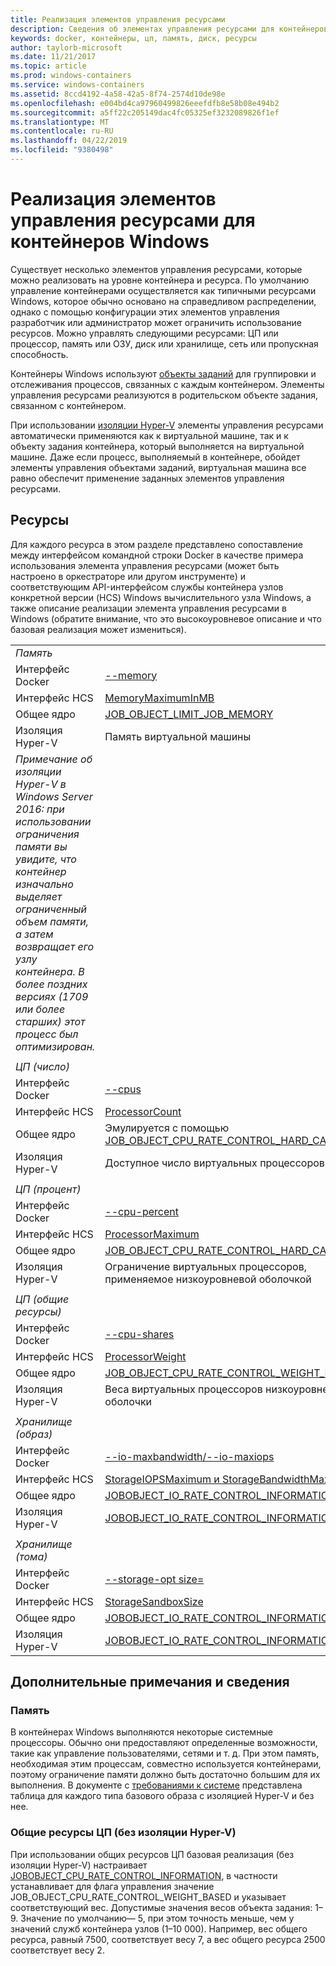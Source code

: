 ```yaml
---
title: Реализация элементов управления ресурсами
description: Сведения об элементах управления ресурсами для контейнеров Windows
keywords: docker, контейнеры, цп, память, диск, ресурсы
author: taylorb-microsoft
ms.date: 11/21/2017
ms.topic: article
ms.prod: windows-containers
ms.service: windows-containers
ms.assetid: 8ccd4192-4a58-42a5-8f74-2574d10de98e
ms.openlocfilehash: e004bd4ca97960499826eeefdfb8e58b08e494b2
ms.sourcegitcommit: a5ff22c205149dac4fc05325ef3232089826f1ef
ms.translationtype: MT
ms.contentlocale: ru-RU
ms.lasthandoff: 04/22/2019
ms.locfileid: "9380498"
---
```

# <a name="implementing-resource-controls-for-windows-containers"></a>Реализация элементов управления ресурсами для контейнеров Windows
Существует несколько элементов управления ресурсами, которые можно реализовать на уровне контейнера и ресурса.  По умолчанию управление контейнерами осуществляется как типичными ресурсами Windows, которое обычно основано на справедливом распределении, однако с помощью конфигурации этих элементов управления разработчик или администратор может ограничить использование ресурсов.  Можно управлять следующими ресурсами: ЦП или процессор, память или ОЗУ, диск или хранилище, сеть или пропускная способность.

Контейнеры Windows используют [объекты заданий](https://msdn.microsoft.com/en-us/library/windows/desktop/ms684161(v=vs.85).aspx) для группировки и отслеживания процессов, связанных с каждым контейнером.  Элементы управления ресурсами реализуются в родительском объекте задания, связанном с контейнером. 

При использовании [изоляции Hyper-V](https://docs.microsoft.com/en-us/virtualization/windowscontainers/about/index#windows-container-types) элементы управления ресурсами автоматически применяются как к виртуальной машине, так и к объекту задания контейнера, который выполняется на виртуальной машине. Даже если процесс, выполняемый в контейнере, обойдет элементы управления объектами заданий, виртуальная машина все равно обеспечит применение заданных элементов управления ресурсами.

## <a name="resources"></a>Ресурсы
Для каждого ресурса в этом разделе представлено сопоставление между интерфейсом командной строки Docker в качестве примера использования элемента управления ресурсами (может быть настроено в оркестраторе или другом инструменте) и соответствующим API-интерфейсом службы контейнера узлов конкретной версии (HCS) Windows вычислительного узла Windows, а также описание реализации элемента управления ресурсами в Windows (обратите внимание, что это высокоуровневое описание и что базовая реализация может измениться).

|  | |
| ----- | ------|
| *Память* ||
| Интерфейс Docker | [--memory](https://docs.docker.com/engine/admin/resource_constraints/#memory) |
| Интерфейс HCS | [MemoryMaximumInMB]( https://github.com/Microsoft/hcsshim/blob/b144c605002d4086146ca1c15c79e56bfaadc2a7/interface.go#L67) |
| Общее ядро | [JOB_OBJECT_LIMIT_JOB_MEMORY](https://msdn.microsoft.com/en-us/library/windows/desktop/ms684147(v=vs.85).aspx) |
| Изоляция Hyper-V | Память виртуальной машины |
| _Примечание об изоляции Hyper-V в Windows Server 2016: при использовании ограничения памяти вы увидите, что контейнер изначально выделяет ограниченный объем памяти, а затем возвращает его узлу контейнера.  В более поздних версиях (1709 или более старших) этот процесс был оптимизирован._ |
| ||
| *ЦП (число)* ||
| Интерфейс Docker | [--cpus](https://docs.docker.com/engine/admin/resource_constraints/#cpu) |
| Интерфейс HCS | [ProcessorCount]( https://github.com/Microsoft/hcsshim/blob/b144c605002d4086146ca1c15c79e56bfaadc2a7/interface.go#L67) |
| Общее ядро | Эмулируется с помощью [JOB_OBJECT_CPU_RATE_CONTROL_HARD_CAP](https://msdn.microsoft.com/en-us/library/windows/desktop/hh448384(v=vs.85).aspx)* |
| Изоляция Hyper-V | Доступное число виртуальных процессоров |
| ||
| *ЦП (процент)* ||
| Интерфейс Docker | [--cpu-percent](https://docs.docker.com/engine/admin/resource_constraints/#cpu) |
| Интерфейс HCS | [ProcessorMaximum](https://github.com/Microsoft/hcsshim/blob/b144c605002d4086146ca1c15c79e56bfaadc2a7/interface.go#L67) |
| Общее ядро | [JOB_OBJECT_CPU_RATE_CONTROL_HARD_CAP](https://msdn.microsoft.com/en-us/library/windows/desktop/hh448384(v=vs.85).aspx) |
| Изоляция Hyper-V | Ограничение виртуальных процессоров, применяемое низкоуровневой оболочкой |
| ||
| *ЦП (общие ресурсы)* ||
| Интерфейс Docker | [--cpu-shares](https://docs.docker.com/engine/admin/resource_constraints/#cpu) |
| Интерфейс HCS | [ProcessorWeight](https://github.com/Microsoft/hcsshim/blob/b144c605002d4086146ca1c15c79e56bfaadc2a7/interface.go#L67) |
| Общее ядро | [JOB_OBJECT_CPU_RATE_CONTROL_WEIGHT_BASED](https://msdn.microsoft.com/en-us/library/windows/desktop/hh448384(v=vs.85).aspx) |
| Изоляция Hyper-V | Веса виртуальных процессоров низкоуровневой оболочки |
| ||
| *Хранилище (образ)* ||
| Интерфейс Docker | [--io-maxbandwidth/--io-maxiops]( https://docs.docker.com/edge/engine/reference/commandline/run/#usage) |
| Интерфейс HCS | [StorageIOPSMaximum и StorageBandwidthMaximum](https://github.com/Microsoft/hcsshim/blob/b144c605002d4086146ca1c15c79e56bfaadc2a7/interface.go#L67) |
| Общее ядро | [JOBOBJECT_IO_RATE_CONTROL_INFORMATION](https://msdn.microsoft.com/en-us/library/windows/desktop/mt280122(v=vs.85).aspx) |
| Изоляция Hyper-V | [JOBOBJECT_IO_RATE_CONTROL_INFORMATION](https://msdn.microsoft.com/en-us/library/windows/desktop/mt280122(v=vs.85).aspx) |
| ||
| *Хранилище (тома)* ||
| Интерфейс Docker | [--storage-opt size=]( https://docs.docker.com/edge/engine/reference/commandline/run/#set-storage-driver-options-per-container) |
| Интерфейс HCS | [StorageSandboxSize](https://github.com/Microsoft/hcsshim/blob/b144c605002d4086146ca1c15c79e56bfaadc2a7/interface.go#L67) |
| Общее ядро | [JOBOBJECT_IO_RATE_CONTROL_INFORMATION](https://msdn.microsoft.com/en-us/library/windows/desktop/mt280122(v=vs.85).aspx) |
| Изоляция Hyper-V | [JOBOBJECT_IO_RATE_CONTROL_INFORMATION](https://msdn.microsoft.com/en-us/library/windows/desktop/mt280122(v=vs.85).aspx) |

## <a name="additional-notes-or-details"></a>Дополнительные примечания и сведения

### <a name="memory"></a>Память

В контейнерах Windows выполняются некоторые системные процессоры. Обычно они предоставляют определенные возможности, такие как управление пользователями, сетями и т. д. При этом память, необходимая этим процессам, совместно используется контейнерами, поэтому ограничение памяти должно быть достаточно большим для их выполнения.  В документе с [требованиями к системе](https://docs.microsoft.com/en-us/virtualization/windowscontainers/deploy-containers/system-requirements#memory-requirments) представлена таблица для каждого типа базового образа с изоляцией Hyper-V и без нее.

### <a name="cpu-shares-without-hyper-v-isolation"></a>Общие ресурсы ЦП (без изоляции Hyper-V)

При использовании общих ресурсов ЦП базовая реализация (без изоляции Hyper-V) настраивает [JOBOBJECT_CPU_RATE_CONTROL_INFORMATION](https://msdn.microsoft.com/en-us/library/windows/desktop/hh448384(v=vs.85).aspx), в частности устанавливает для флага управления значение JOB_OBJECT_CPU_RATE_CONTROL_WEIGHT_BASED и указывает соответствующий вес.  Допустимые значения весов объекта задания: 1–9. Значение по умолчанию— 5, при этом точность меньше, чем у значений служб контейнера узлов (1–10 000).  Например, вес общего ресурса, равный 7500, соответствует весу 7, а вес общего ресурса 2500 соответствует весу 2.
